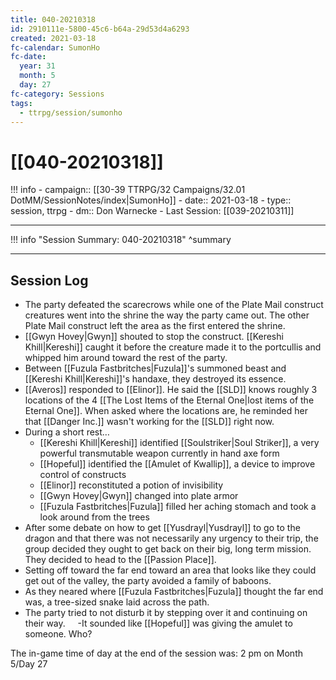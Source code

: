 ```yaml
---
title: 040-20210318
id: 2910111e-5800-45c6-b64a-29d53d4a6293
created: 2021-03-18
fc-calendar: SumonHo
fc-date:
  year: 31
  month: 5
  day: 27
fc-category: Sessions
tags:
  - ttrpg/session/sumonho
---
```


# [[040-20210318]]

!!! info
    - campaign:: [[30-39 TTRPG/32 Campaigns/32.01 DotMM/SessionNotes/index|SumonHo]]
    - date:: 2021-03-18
    - type:: session, ttrpg
    - dm:: Don Warnecke
    - Last Session: [[039-20210311]]


---

!!! info "Session Summary: 040-20210318"
    ^summary

---

## Session Log

- The party defeated the scarecrows while one of the Plate Mail construct creatures went into the shrine the way the party came out. The other Plate Mail construct left the area as the first entered the shrine.
- [[Gwyn Hovey|Gwyn]] shouted to stop the construct. [[Kereshi Khill|Kereshi]] caught it before the creature made it to the portcullis and whipped him around toward the rest of the party.
- Between [[Fuzula Fastbritches|Fuzula]]'s summoned beast and [[Kereshi Khill|Kereshi]]'s handaxe, they destroyed its essence.
- [[Averos]] responded to [[Elinor]]. He said the [[SLD]] knows roughly 3 locations of the 4 [[The Lost Items of the Eternal One|lost items of the Eternal One]]. When asked where the locations are, he reminded her that [[Danger Inc.]] wasn't working for the [[SLD]] right now.
- During a short rest…
    - [[Kereshi Khill|Kereshi]] identified [[Soulstriker|Soul Striker]], a very powerful transmutable weapon currently in hand axe form
    - [[Hopeful]] identified the [[Amulet of Kwallip]], a device to improve control of constructs
    - [[Elinor]] reconstituted a potion of invisibility
    - [[Gwyn Hovey|Gwyn]] changed into plate armor
    - [[Fuzula Fastbritches|Fuzula]] filled her aching stomach and took a look around from the trees
- After some debate on how to get [[Yusdrayl|Yusdrayl]] to go to the dragon and that there was not necessarily any urgency to their trip, the group decided they ought to get back on their big, long term mission. They decided to head to the [[Passion Place]].
- Setting off toward the far end toward an area that looks like they could get out of the valley, the party avoided a family of baboons.
- As they neared where [[Fuzula Fastbritches|Fuzula]] thought the far end was, a tree-sized snake laid across the path.
- The party tried to not disturb it by stepping over it and continuing on their way.
    -It sounded like [[Hopeful]] was giving the amulet to someone. Who?

The in-game time of day at the end of the session was: 2 pm on Month 5/Day 27
